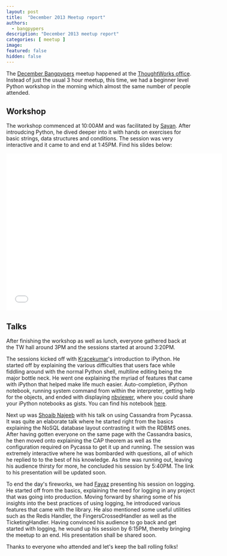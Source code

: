 ```yaml
---
layout: post
title:  "December 2013 Meetup report"
authors: 
  - bangpypers
description: "December 2013 meetup report"
categories: [ meetup ]
image:
featured: false
hidden: false
---
```


The [December Bangpypers](https://www.meetup.com/BangPypers/events/125797532/) meetup happened at the [ThoughtWorks office](https://www.google.co.in/maps/preview#!q=ThoughtWorks%2C+147%2FF%2C+2nd+Floor%2C+ACR+Mansion%2C+8th+Main+Rd%2C+3rd+Block%2C+Koramangala%2C+Bangalore%2C+Karnataka%2C+560034%2C+Koramangala+3+Block%2C+Koramangala%2C+Bangalore%2C+Karnataka&data=!4m15!2m14!1m13!1s0x3bae14053a4499f5%3A0xe2b2b820791f972d!3m8!1m3!1d228436!2d77.6309395!3d12.9539974!3m2!1i1280!2i705!4f13.1!4m2!3d12.928713!4d77.62889). Instead of just the usual 3 hour meetup, this time, we had a beginner level Python workshop in the morning which almost the same number of people attended.

Workshop
---
The workshop commenced at 10:00AM and was facilitated by [Sayan]. After introudcing Python, he dived deeper into it with hands on exercises for basic strings, data structures and conditions. The session was very interactive and it came to and end at 1:45PM. Find his slides below:

<iframe src="//slid.es/ratnadeepdebnath/intro-to-python/embed" width="576" height="420" scrolling="no" frameborder="0" webkitallowfullscreen mozallowfullscreen allowfullscreen></iframe>

Talks
---

After finishing the workshop as well as lunch, everyone gathered back at the TW hall around 3PM and the sessions started at around 3:20PM.

The sessions kicked off with [Kracekumar][]'s introduction to iPython. He started off by explaining the various difficulties that users face while fiddling around with the normal Python shell, multiline editing being the major bottle neck. He went one explaining the myriad of features that came with iPython that helped make life much easier.
Auto-completion, iPython notebook, running system command from within the interpreter, getting help for the objects, and ended with displaying [nbviewer](https://nbviewer.ipython.org/), where you could share your iPython notebooks as gists. You can find his notebook [here](https://nbviewer.ipython.org/gist/kracekumar/8059932).

Next up was [Shoaib Najeeb][] with his talk on using Cassandra from Pycassa. It was quite an elaborate talk where he started right from the basics explaining the NoSQL database layout contrasting it with the RDBMS ones. After having gotten everyone on the same page with the Cassandra basics, he then moved onto explaining the CAP theorem as well as the configuration required on Pycassa to get it up and running. The session was extremely interactive where he was bombarded with questions, all of which he replied to to the best of his knowledge. As time was running out, leaving his audience thirsty for more, he concluded his session by 5:40PM. The link to his presentation will be updated soon.

To end the day's fireworks, we had [Fayaz][] presenting his session on logging. He started off from the basics, explaining the need for logging in any project that was going into production. Moving forward by sharing some of his insights into the best practices of using logging, he introduced various features that came with the library. He also mentioned some useful utilities such as the Redis Handler, the FingersCrossedHandler as well as the TicketingHandler. Having convinced his audience to go back and get started with logging, he wound up his session by 6:15PM, thereby bringing the meetup to an end. His presentation shall be shared soon.

Thanks to everyone who attended and let's keep the ball rolling folks!

[Kracekumar]: https://twitter.com/kracetheking
[Sayan]: https://twitter.com/chowdhury_sayan
[Shoaib Najeeb]: https://twitter.com/shoaibnajeeb
[Fayaz]: https://twitter.com/fayaz
